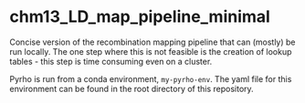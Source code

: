 # chm13_LD_map_pipeline_minimal

Concise version of the recombination mapping pipeline that can (mostly) be run locally. The one step where this is not feasible is the creation of lookup tables - this step is time consuming even on a cluster. 

Pyrho is run from a conda environment, `my-pyrho-env`. The yaml file for this environment can be found in the root directory of this repository. 

